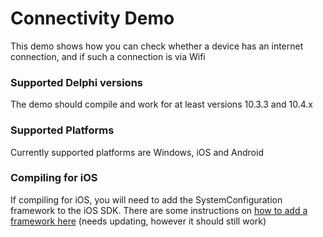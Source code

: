 # Connectivity Demo

This demo shows how you can check whether a device has an internet connection, and if such a connection is via Wifi

### Supported Delphi versions

The demo should compile and work for at least versions 10.3.3 and 10.4.x

### Supported Platforms

Currently supported platforms are Windows, iOS and Android

### Compiling for iOS

If compiling for iOS, you will need to add the SystemConfiguration framework to the iOS SDK. There are some instructions on [how to add a framework here](https://delphiworlds.com/2013/10/adding-other-ios-frameworks-to-the-sdk-manager) (needs updating, however it should still work)
